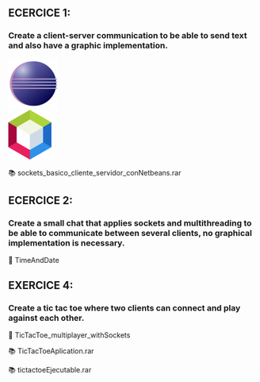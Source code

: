 ## 
## ECERCICE 1:
### Create a client-server communication to be able to send text and also have a graphic implementation.  
![](https://github.com/DamianPyCoder/DamianPyCoder/blob/main/icons/eclipse100.png)  
![](https://github.com/DamianPyCoder/DamianPyCoder/blob/main/icons/netbeans100.png)
  

:books: sockets_basico_cliente_servidor_conNetbeans.rar


## 
## ECERCICE 2:
### Create a small chat that applies sockets and multithreading to be able to communicate between several clients, no graphical implementation is necessary.  

:open_file_folder: TimeAndDate


## 
## EXERCICE 4:
### Create a tic tac toe where two clients can connect and play against each other.  

:open_file_folder: TicTacToe_multiplayer_withSockets  

:books: TicTacToeAplication.rar  

:books: tictactoeEjecutable.rar

